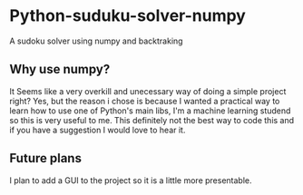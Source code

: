 # Python-suduku-solver-numpy
A sudoku solver using numpy and backtraking

## Why use numpy?
It Seems like a very overkill and unecessary way of doing a simple project right?
Yes, but the reason i chose is because I wanted a practical way to learn how to use 
one of Python's main libs, I'm a machine learning studend so this is very useful to me.
This definitely not the best way to code this and if you have a suggestion I would 
love to hear it.

## Future plans
I plan to add a GUI to the project so it is a little more presentable.
